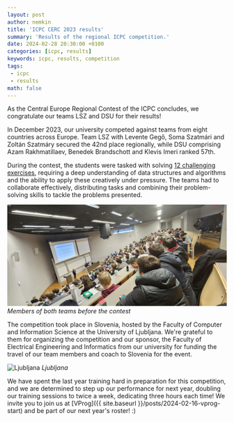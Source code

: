 ```yaml
---
layout: post
author: nemkin
title: 'ICPC CERC 2023 results'
summary: 'Results of the regional ICPC competition.'
date: 2024-02-28 20:30:00 +0100
categories: [icpc, results]
keywords: icpc, results, competition
tags:
 - icpc
 - results
math: false
---
```


As the Central Europe Regional Contest of the ICPC concludes, we congratulate our teams LSZ and DSU for their results!

In December 2023, our university competed against teams from eight countries across Europe. Team LSZ with Levente Gegő, Soma Szatmári and Zoltán Szatmáry secured the 42nd place regionally, while DSU comprising Azam Rakhmatillaev, Benedek Brandschott and Klevis Imeri ranked 57th.

During the contest, the students were tasked with solving [12 challenging exercises](https://cpszit.github.io/competitions/2023-12-10-icpc-cerc.pdf), requiring a deep understanding of data structures and algorithms and the ability to apply these creatively under pressure. The teams had to collaborate effectively, distributing tasks and combining their problem-solving skills to tackle the problems presented.

![Before the contest](/assets/posts/2024-02-28-icpc-cerc-results/20231209_100824.jpg)
_Members of both teams before the contest_

The competition took place in Slovenia, hosted by the Faculty of Computer and Information Science at the University of Ljubljana. We're grateful to them for organizing the competition and our sponsor, the Faculty of Electrical Engineering and Informatics from our university for funding the travel of our team members and coach to Slovenia for the event.

![Ljubljana](/assets/posts/2024-02-28-icpc-cerc-results/20231211_143039.jpg)
_Ljubljana_

We have spent the last year training hard in preparation for this competition, and we are determined to step up our performance for next year, doubling our training sessions to twice a week, dedicating three hours each time! We invite you to join us at [VProg]({{ site.baseurl }}/posts/2024-02-16-vprog-start) and be part of our next year's roster! :)

